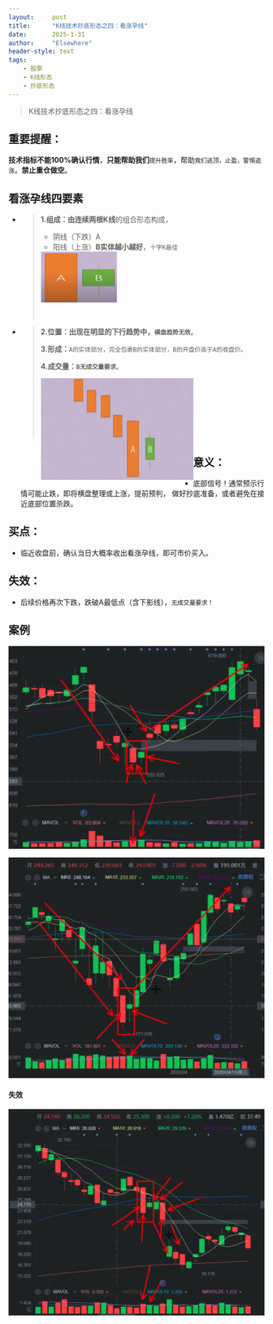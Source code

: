 ```yaml
---
layout: 	post
title: 		"K线技术抄底形态之四：看涨孕线"
date:       2025-1-31
author: 	"Elsewhere"
header-style: text
tags:
    - 股票
    - K线形态
    - 抄底形态 
---
```


> K线技术抄底形态之四：看涨孕线

## 重要提醒：

**技术指标不能100%确认行情**，**只能帮助我们**`提升胜率`，帮助`我们逃顶，止盈，警惕追涨`。**禁止重仓做空**。



## 看涨孕线四要素

- >**1.组成：**由连续**两根K线**的组合形态构成，
   >
   >- 阴线（下跌）A
   > - 阳线（上涨）**B实体越小越好**，`十字K最佳`
   > 
   ><img src="/img/2025/01-31-28/1-1.jpg" width = "150" height = "100"  align=left />
   >
   ><br><br><br><br><br><br><br>
   
- > **2.位置：**出现在明显的**下行趋势中，`横盘趋势无效`**。
  >
  > **3.形成：**`A的实体部分，完全包裹B的实体部分，B的开盘价高于A的收盘价。`
  >
  > **4.成交量：`B无成交量要求`**。
  >
  > <img src="/img/2025/01-31-28/2-1.jpg" width = "300" height = "200"  align=left />
  >
  > <br><br><br><br><br><br><br>



## 意义：
- 底部信号！通常预示行情可能止跌，即将横盘整理或上涨，提前预判，
  做好抄底准备，或者避免在接近底部位置杀跌。

## 买点：
- 临近收盘前，确认当日大概率收出看涨孕线，即可市价买入。

## 失效：
- 后续价格再次下跌，跌破A最低点（含下影线），`无成交量要求！`

## 案例

![img](/img/2025/01-31-28/4.jpg)

![img](/img/2025/01-31-28/5.jpg)

#### 失效

![img](/img/2025/01-31-28/6失效.jpg)

